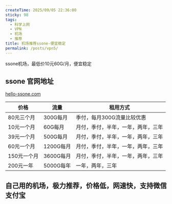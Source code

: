 ```yaml
---
createTime: 2025/09/05 22:36:00
sticky: 98
tags:
  - 科学上网
  - VPN
  - 机场
  - 推荐
title: 机场推荐ssone-便宜稳定
permalink: /posts/vpn5/
---
```

ssone机场，最低价10元60G/月，便宜稳定

## ssone 官网地址

[hello-ssone.com](https://hello-ssone.com/register?aff=QpXdVaKY)

|价格|流量|租用方式|
|---|---|---|
|80元三个月|300G每月|季付，每月300G流量比较优惠|
|10元一个月|60G每月|月付，季付，半年，一年，两年，三年|
|39元一个月|500G每月|月付，季付，半年，一年，两年，三年|
|60元一个月|1200G每月|月付，季付，半年，一年，两年，三年|
|150元一个月|3600G每月|月付，季付，半年，一年，两年，三年|
|200元一年|5000G每年|一年，两年，三年|

## 自己用的机场，极力推荐，价格低，网速快，支持微信支付宝


